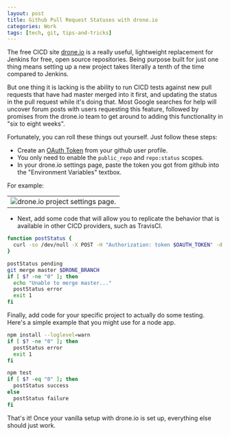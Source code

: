 ```yaml
---
layout: post
title: Github Pull Request Statuses with drone.io
categories: Work
tags: [tech, git, tips-and-tricks]
---
```


The free CICD site [drone.io](https://drone.io) is a really useful, lightweight replacement for Jenkins for free, open source repositories. Being purpose built for just one thing means setting up a new project takes literally a tenth of the time compared to Jenkins.

But one thing it is lacking is the ability to run CICD tests against new pull requests that have had master merged into it first, and updating the status in the pull request while it's doing that. Most Google searches for help will uncover forum posts with users requesting this feature, followed by promises from the drone.io team to get around to adding this functionality in "six to eight weeks".

Fortunately, you can roll these things out yourself. Just follow these steps:

- Create an [OAuth Token](https://help.github.com/articles/creating-an-access-token-for-command-line-use) from your github user profile.
 - You only need to enable the `public_repo` and `repo:status` scopes.
- In your drone.io settings page, paste the token you got from github into the "Environment Variables" textbox.

For example:

<table>
 <tr>
  <td align="center">
   <img src="https://i.imgur.com/QXQE74f.png" alt="drone.io project settings page."></img>
  </td>
 </tr>
</table>

- Next, add some code that will allow you to replicate the behavior that is available in other CICD providers, such as TravisCI.

```bash
function postStatus {
  curl -so /dev/null -X POST -H "Authorization: token $OAUTH_TOKEN" -d "{\"state\": \"$1\", \"target_url\": \"$DRONE_BUILD_URL\", \"description\": \"Built and tested on drone.io\", \"context\": \"Built and tested on drone.io\"}" https://api.github.com/repos/:YOUR_NAME:/:YOUR_REPO:/statuses/$DRONE_COMMIT;
}

postStatus pending
git merge master $DRONE_BRANCH
if [ $? -ne "0" ]; then
  echo "Unable to merge master..."
  postStatus error
  exit 1
fi

```

Finally, add code for your specific project to actually do some testing. Here's a simple example that you might use for a node app.

```bash
npm install --loglevel=warn
if [ $? -ne "0" ]; then
  postStatus error
  exit 1
fi

npm test
if [ $? -eq "0" ]; then
  postStatus success
else
  postStatus failure
fi
```

That's it! Once your vanilla setup with drone.io is set up, everything else should just work.
